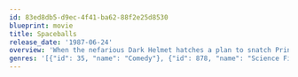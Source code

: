 ```yaml
---
id: 83ed8db5-d9ec-4f41-ba62-88f2e25d8530
blueprint: movie
title: Spaceballs
release_date: '1987-06-24'
overview: 'When the nefarious Dark Helmet hatches a plan to snatch Princess Vespa and steal her planet''s air, space-bum-for-hire Lone Starr and his clueless sidekick fly to the rescue. Along the way, they meet Yogurt, who puts Lone Starr wise to the power of "The Schwartz." Can he master it in time to save the day?'
genres: '[{"id": 35, "name": "Comedy"}, {"id": 878, "name": "Science Fiction"}]'
---
```

